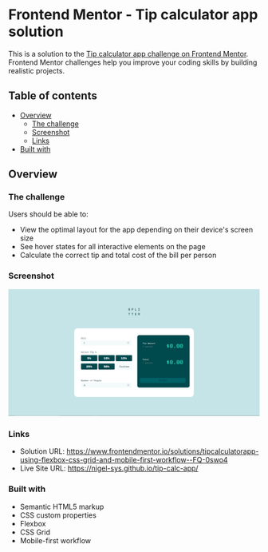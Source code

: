 # Frontend Mentor - Tip calculator app solution

This is a solution to the [Tip calculator app challenge on Frontend Mentor](https://www.frontendmentor.io/challenges/tip-calculator-app-ugJNGbJUX). Frontend Mentor challenges help you improve your coding skills by building realistic projects.

## Table of contents

- [Overview](#overview)
  - [The challenge](#the-challenge)
  - [Screenshot](#screenshot)
  - [Links](#links)
- [Built with](#built-with)

## Overview

### The challenge

Users should be able to:

- View the optimal layout for the app depending on their device's screen size
- See hover states for all interactive elements on the page
- Calculate the correct tip and total cost of the bill per person

### Screenshot

![](./Screenshot.png)

### Links

- Solution URL: https://www.frontendmentor.io/solutions/tipcalculatorapp-using-flexbox-css-grid-and-mobile-first-workflow--FQ-0swo4
- Live Site URL: https://nigel-sys.github.io/tip-calc-app/

### Built with

- Semantic HTML5 markup
- CSS custom properties
- Flexbox
- CSS Grid
- Mobile-first workflow
